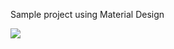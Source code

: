 Sample project using Material Design

![](https://github.com/mona-baharlou/Wikipediaa/blob/master/app/src/main/res/drawable/recordd.gif)
